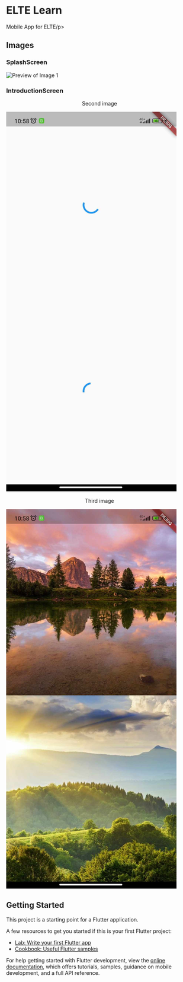 <h1>ELTE Learn</h1>

<p>Mobile App for ELTE/p>

<h2>Images</h2>

<!-- Text Align Center not working -->
<h3>SplashScreen</h3>
<img src="https://github.com/JAM5BOCsAdi/elte_learn/assets/90914431/ac954aa9-10ff-4c21-b838-8a4f7f63aefa" alt="Preview of Image 1">

<h3>IntroductionScreen</h3>

<div style="text-align:center;">
    <p>Second image</p>
</div>
<img src="https://github.com/JAM5BOCsAdi/learning_bloc3/blob/master/lib/images/img2.jpg" alt="Preview of Image 2">

<div style="text-align:center;">
    <p>Third image</p>
</div>
<img src="https://github.com/JAM5BOCsAdi/learning_bloc3/blob/master/lib/images/img3.jpg" alt="Preview of Image 3">

<h2>Getting Started</h2>

<p>This project is a starting point for a Flutter application.</p>

<p>A few resources to get you started if this is your first Flutter project:</p>

<ul>
  <li><a href="https://docs.flutter.dev/get-started/codelab">Lab: Write your first Flutter app</a></li>
  <li><a href="https://docs.flutter.dev/cookbook">Cookbook: Useful Flutter samples</a></li>
</ul>

<p>For help getting started with Flutter development, view the <a href="https://docs.flutter.dev/">online documentation</a>, which offers tutorials, samples, guidance on mobile development, and a full API reference.</p>
